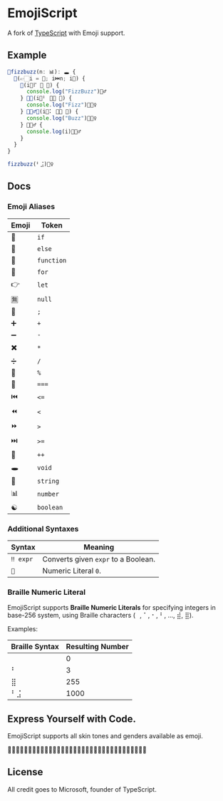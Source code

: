 
# EmojiScript

A fork of [TypeScript](https://www.typescriptlang.org/) with Emoji support.

## Example

```ts
📜fizzbuzz(n: 📊): 🕳️ {
  💈(👉🏻i = 🍩; i⏮️n; i🎂) {
    🤔(i🍕⠏ 🤝 🍩) {
      console.log("FizzBuzz")🙇‍♂️
    } 🤷🤔(i🍕⠃ 🤝🏽 🍩) {
      console.log("Fizz")🙇🏽‍♀️
    } 🤷🏿‍♂️🤔(i🍕⠅ 🤝🏿 🍩) {
      console.log("Buzz")🙇🏿‍♀️
    } 🤷🏻‍♂️ {
      console.log(i)🙇🏼‍♂️
    }
  }
}

fizzbuzz(⠃⣨)🙇‍♀️
```

## Docs

### Emoji Aliases

| Emoji | Token |
| ----- | ----- |
| 🤔 | `if` |
| 🤷 | `else` |
| 📜 | `function` |
| 💈 | `for` |
| 👉 | `let` |
| 🈚 | `null` |
| 🙇 | `;` |
| ➕ | `+` |
| ➖ | `-` |
| ✖️ | `*` |
| ➗️ | `/` |
| 🍕️ | `%` |
| 🤝 | `===` |
| ⏮️ | `<=` |
| ⏪ | `<` |
| ⏩ | `>` |
| ⏭️ | `>=` |
| 🎂 | `++` |
| 🕳️ | `void` |
| 📰 | `string` |
| 📊 | `number` |
| ☯️ | `boolean` |

### Additional Syntaxes

| Syntax | Meaning |
| ------ | ------- |
| `‼️ expr` | Converts given `expr` to a Boolean. |
| `🍩` | Numeric Literal `0`. |

### Braille Numeric Literal

EmojiScript supports **Braille Numeric Literals** for specifying integers in base-256 system, using Braille characters (⠀, ⠁, ⠂, ⠃, ..., ⣾, ⣿).

Examples:

| Braille Syntax | Resulting Number |
| -------------- | ---------------- |
| ⠀ | 0 |
| ⠃ | 3 |
| ⣿ | 255 |
| ⠃⣨ | 1000 |


## Express Yourself with Code.

EmojiScript supports all skin tones and genders available as emoji.

🤷🏻‍♂️🤷‍♂️🤷🏼‍♂️🤷🏽‍♂️🤷🏾‍♂️🤷🏿‍♂️🤷🏻‍♀️🤷‍♀️🤷🏼‍♀️🤷🏽‍♀️🤷🏾‍♀️🤷🏿‍♀️

## License

All credit goes to Microsoft, founder of TypeScript.

